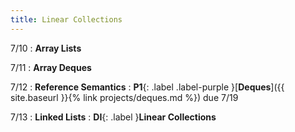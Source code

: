 ```yaml
---
title: Linear Collections
---
```


7/10
: **Array Lists**

7/11
: **Array Deques**

7/12
: **Reference Semantics**
: **P1**{: .label .label-purple }[**Deques**]({{ site.baseurl }}{% link projects/deques.md %}) due 7/19

7/13
: **Linked Lists**
: **DI**{: .label }**Linear Collections**
